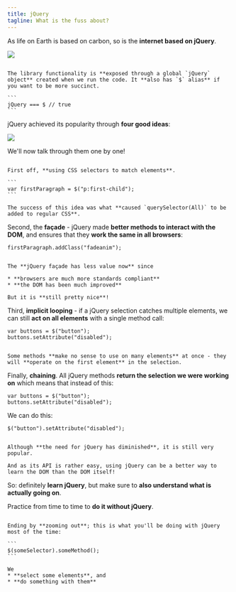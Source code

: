 ```yaml
---
title: jQuery
tagline: What is the fuss about?
---
```


As life on Earth is based on carbon, so is the **internet based on jQuery**.

![](resources/images/jquery.png)

~~~

The library functionality is **exposed through a global `jQuery` object** created when we run the code. It **also has `$` alias** if you want to be more succinct.

```
jQuery === $ // true
```

~~~

jQuery achieved its popularity through **four good ideas**:

![](resources/diagrams/jquery.svg)

We'll now talk through them one by one!

~~~

First off, **using CSS selectors to match elements**.

```
var firstParagraph = $("p:first-child");
```

The success of this idea was what **caused `querySelector(All)` to be added to regular CSS**.

~~~

Second, the **façade** - jQuery made **better methods to interact with the DOM**, and ensures that they **work the same in all browsers**:

```
firstParagraph.addClass("fadeanim");
```

~~~

The **jQuery façade has less value now** since

* **browsers are much more standards compliant**
* **the DOM has been much improved**

But it is **still pretty nice**!

~~~

Third, **implicit looping** - if a jQuery selection catches multiple elements, we can still **act on all elements** with a single method call:

```
var buttons = $("button");
buttons.setAttribute("disabled");
```

~~~

Some methods **make no sense to use on many elements** at once - they will **operate on the first element** in the selection.

~~~

Finally, **chaining**. All jQuery methods **return the selection we were working on** which means that instead of this:

```
var buttons = $("button");
buttons.setAttribute("disabled");
```

We can do this:

```
$("button").setAttribute("disabled");
```

~~~

Although **the need for jQuery has diminished**, it is still very popular.

And as its API is rather easy, using jQuery can be a better way to learn the DOM than the DOM itself!

~~~

So: definitely **learn jQuery**, but make sure to **also understand what is actually going on**. 

Practice from time to time to **do it without jQuery**.

~~~

Ending by **zooming out**; this is what you'll be doing with jQuery most of the time:

```
$(someSelector).someMethod();
```

We 
* **select some elements**, and
* **do something with them**
